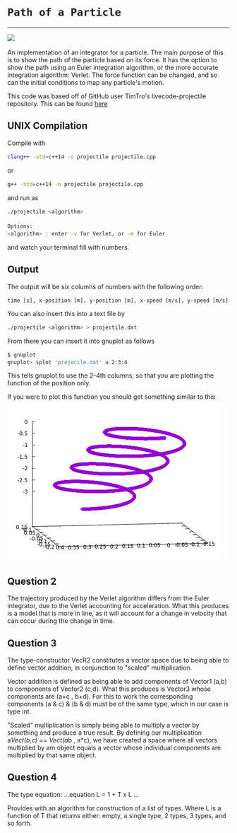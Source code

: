 # `Path of a Particle`
---
![](https://travis-ci.org/SOFE-2850U/assignment-1-team-int-elligence.svg?branch=master)

An implementation of an integrator for a particle. The main purpose of this is to show the path of the particle based on its force. It has the option to show the path using an Euler integration algorithm, or the more accurate integration algorithm: Verlet. The force function can be changed, and so can the initial conditions to map any particle's motion.

This code was based off of GitHub user TimTro's livecode-projectile repository. This can be found [here](https://github.com/timtro/livecode-projectile)


## UNIX Compilation

Compile with
```bash
clang++ -std=c++14 -o projectile projectile.cpp
```
or
```bash
g++ -std=c++14 -o projectile projectile.cpp
```
and run as
```bash
./projectile <algorithm>

Options:
<algorithm> : enter -v for Verlet, or -e for Euler
```
and watch your terminal fill with numbers.

## Output

The output will be six columns of numbers with the following order:
```
time [s], x-position [m], y-position [m], x-speed [m/s], y-speed [m/s]
```

You can also insert this into a text file by

```bash
./projectile <algorithm> > projectile.dat
```

From there you can insert it into gnuplot as follows

```bash
$ gnuplot
gnuplot> splot 'projecile.dat' u 2:3:4
```

This tells gnuplot to use the 2-4th columns, so that you are plotting the function of the position only.

If you were to plot this function you should get something similar to this
![](example.png)

## Question 2

The trajectory produced by the Verlet algorithm differs from the Euler integrator, due to the Verlet
accounting for acceleration. What this produces is a model that is more in line, as it will account
for a change in velocity that can occur during the change in time.

## Question 3

The type-constructor VecR2<int> constitutes a vector space due to being able to define vector addition, in conjunction to "scaled" multiplication.

Vector addition is defined as being able to add components of Vector1 (a,b) to components of Vector2 (c,d). What this produces is Vector3 whose components are (a+c , b+d). For this to work the corresponding components (a & c) & (b & d) must be of the same type, which in our case is type int.

"Scaled" multiplication is simply being able to multiply a vector by something and produce a true result. By defining our multiplication a*Vect(b,c) == Vect(a*b , a*c), we have created a space where all vectors multiplied by am object equals a vector whose individual components are multiplied by that same object.

## Question 4

The type equation:
...equation
L<T> = 1 + T x L<T>
...

Provides with an algorithm for construction of a list of types. Where L is a function of T that returns either: empty, a single type, 2 types, 3 types, and so forth.
